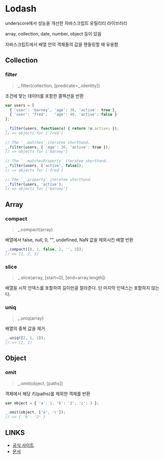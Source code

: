 # Lodash

underscore에서 성능을 개선한  자바스크립트 유틸리티 라이브러리

array, collection, date, number, object 등이 있음

자바스크립트에서 배열 안의 객체들의 값을 핸들링할 때 유용함

## Collection
### filter
> \_.filter(collection, [predicate=_.identity])

조건에 맞는 데이터를 포함한 콜렉션을 반환

```javascript
var users = [
  { 'user': 'barney', 'age': 36, 'active': true },
  { 'user': 'fred',   'age': 40, 'active': false }
];
 
_.filter(users, function(o) { return !o.active; });
// => objects for ['fred']
 
// The `_.matches` iteratee shorthand.
_.filter(users, { 'age': 36, 'active': true });
// => objects for ['barney']
 
// The `_.matchesProperty` iteratee shorthand.
_.filter(users, ['active', false]);
// => objects for ['fred']
 
// The `_.property` iteratee shorthand.
_.filter(users, 'active');
// => objects for ['barney']
```

## Array
### compact
> _.compact(array)

배열에서 false, null, 0, "", undefined, NaN 값을 제외시킨 배열 반환
```javascript
_.compact([0, 1, false, 2, '', 3]);
// => [1, 2, 3]
```

### slice
> _.slice(array, [start=0], [end=array.length])

배열을 시작 인덱스를 포함하여 길이만큼 잘라준다. 단 마지막 인덱스는 포함하지 않는다.

### uniq
> _.uniq(array)

배열의 중복 값을 제거

```javascript
_.uniq([2, 1, 2]);
// => [2, 1]
```

## Object
### omit
> _.omit(object, [paths])

객체에서 해당 키(paths)를 제외한 객체를 반환

```javascript
var object = { 'a': 1, 'b': '2', 'c': 3 };
 
_.omit(object, ['a', 'c']);
// => { 'b': '2' }
```


## LINKS
- [공식 사이트](https://lodash.com/)
- [문서](https://lodash.com/docs/4.17.10)